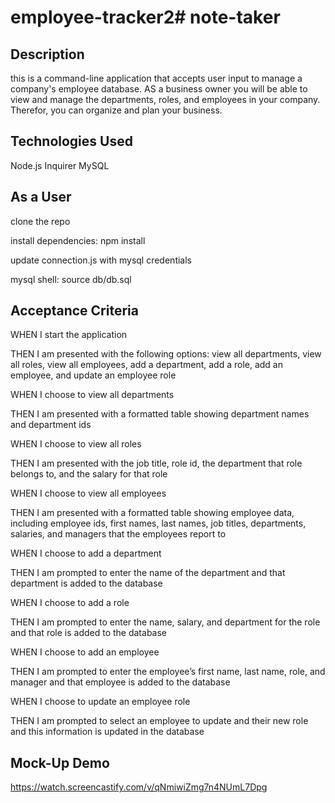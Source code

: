 # employee-tracker2# note-taker

## Description
this is a command-line application that accepts user input to manage a company's employee database. AS a business owner you will be able to view and manage the departments, roles, and employees in your company. Therefor, you can organize and plan your business.

## Technologies Used
Node.js
Inquirer
MySQL

## As a User
clone the repo

install dependencies: npm install

update connection.js with mysql credentials 

mysql shell: source db/db.sql

## Acceptance Criteria
WHEN I start the application

THEN I am presented with the following options: view all departments, view all roles, view all employees, add a department, add a role, add an employee, and update an employee role

WHEN I choose to view all departments

THEN I am presented with a formatted table showing department names and department ids

WHEN I choose to view all roles

THEN I am presented with the job title, role id, the department that role belongs to, and the salary for that role

WHEN I choose to view all employees

THEN I am presented with a formatted table showing employee data, including employee ids, first names, last names, job titles, departments, salaries, and managers that the employees report to

WHEN I choose to add a department

THEN I am prompted to enter the name of the department and that department is added to the database

WHEN I choose to add a role

THEN I am prompted to enter the name, salary, and department for the role and that role is added to the database

WHEN I choose to add an employee

THEN I am prompted to enter the employee’s first name, last name, role, and manager and that employee is added to the database

WHEN I choose to update an employee role

THEN I am prompted to select an employee to update and their new role and this information is updated in the database 

## Mock-Up Demo
https://watch.screencastify.com/v/qNmiwiZmg7n4NUmL7Dpg
